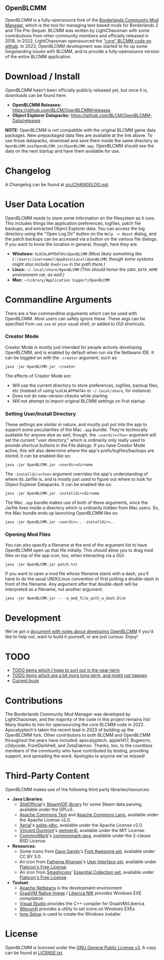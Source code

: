 OpenBLCMM
---------

OpenBLCMM is a fully-opensource fork of the
[Borderlands Community Mod Manager](https://borderlandsmodding.com/running-mods/#managing-text-based-mods-starting-blcmm),
which is the tool for managing text-based mods for Borderlands 2 and
The Pre-Sequel.  BLCMM was written by LightChaosman with some contributions
from other community members and officially released in 2018.  In 2022,
LightChaosman opensourced the ["core" BLCMM code on github](https://github.com/LightChaosman/blcmm).
In 2023, OpenBLCMM development was started to fix up some longstanding
issues with BLCMM, and to provide a fully-opensource version of the entire
BLCMM application.

Download / Install
==================

OpenBLCMM hasn't been officially publicly released yet, but once it is,
downloads can be found here:

- **OpenBLCMM Releases:** https://github.com/BLCM/OpenBLCMM/releases
- **Object Explorer Datapacks:** https://github.com/BLCM/OpenBLCMM-Data/releases

**NOTE:** OpenBLCMM is *not* compatible with the original BLCMM game data
packages.  New prepackaged data files are available at the link above.  To
use those datapacks, download and save them inside the same directory as
`OpenBLCMM.exe`/`OpenBLCMM.jar`/`OpenBLCMM.app`.  OpenBLCMM should see the
data on the next startup and have them available for use.

Changelog
=========

A Changelog can be found at [src/CHANGELOG.md](src/CHANGELOG.md).

User Data Location
==================

OpenBLCMM needs to store some information on the filesystem as it runs.  This
includes things like application preferences, logfiles, patch file backups,
and extracted Object Explorer data.  You can access the log directory using
the "Open Log Dir" button on the `Help -> About` dialog, and the patch
backups can be accessed via a button on the various file dialogs.  If
you want to know the location in general, though, here they are:

- **Windows:** `%LOCALAPPDATA%\OpenBLCMM` *(Most likely something like
  `C:\Users\[username]\AppData\Local\OpenBLCMM`, though some systems might
  also include `OneDrive` in the path there.)*
- **Linux:** `~/.local/share/OpenBLCMM` *(This should honor the `$XDG_DATA_HOME`
  environment var, as well.)*
- **Mac:** `~/Library/Application Support/OpenBLCMM`

Commandline Arguments
=====================

There are a few commandline arguments which can be used with OpenBLCMM.  Most
users can safely ignore these.  These args can be specified from `cmd.exe`
or your usual shell, or added to GUI shortcuts.

### Creator Mode

Creator Mode is mostly just intended for people actively developing OpenBLCMM,
and is enabled by default when run via the Netbeans IDE.  It can be toggled on
with the `-creator` argument, such as:

    java -jar OpenBLCMM.jar -creator

The effects of Creator Mode are:

- Will use the current directory to store preferences, logfiles, backup files,
  etc (instead of using `%LOCALAPPDATA%` or `~/.local/share`, for instance)
- Does not do new-version checks while starting
- Will not attempt to import original BLCMM settings on first startup

### Setting User/Install Directory

These settings are similar in nature, and mostly just put into the app to
support some peculiarities of the Mac `.app` bundle.  They're technically
available for anyone else as well, though.  the `-userdir=<foo>` argument
will set the current "user directory," which is ordinarily only really used to
provide shortcut buttons in the File dialogs.  If you have Creator Mode active,
this will also determine where the app's prefs/logfiles/backups are stored.
It can be enabled like so:

    java -jar OpenBLCMM.jar -userdir=dirname

The `-installdir=<foo>` argument overrides the app's understanding of where
its Jarfile is, and is mostly just used to figure out where to look for Object
Explorer Datapacks.  It can be enabled like so:

    java -jar OpenBLCMM.jar -installdir=dirname

The Mac `.app` bundle makes use of both of these arguments, since the Jarfile
lives inside a directory which is ordinarily hidden from Mac users.  So, the
Mac bundle ends up launching OpenBLCMM like so:

    java -jar OpenBLCMM.jar -userdir=.. -installdir=..

### Opening Mod Files

You can also specify a filename at the end of the argument list to have
OpenBLCMM open up that file initially.  This *should* allow you to drag mod
files on top of the app icon, too, when interacting via a GUI.

    java -jar OpenBLCMM.jar patch.txt

If you want to open a mod file whose filename starts with a dash, you'll have
to do the usual UNIX/Linux convention of first putting a double-dash in front
of the filename.  Any argument after that double-dash will be interpreted as
a filename, not another argument:

    java -jar OpenBLCMM.jar -- -a_mod_file_with_a_dash.blcm

Development
===========

We've got a [document with notes about developing OpenBLCMM](README-developing.md)
if you'd like to help out, want to build it yourself, or are just curious.
Enjoy!

TODO
====

- [TODO items which I hope to sort out in the near-term](https://github.com/BLCM/OpenBLCMM/issues?q=is%3Aissue+is%3Aopen+label%3Aenhancement+-label%3A%22needs+investigation%22+)
- [TODO items which are a bit more long-term, and might not happen](https://github.com/BLCM/OpenBLCMM/issues?q=is%3Aissue+is%3Aopen+label%3Aenhancement+label%3A%22needs+investigation%22+)
- [Current bugs](https://github.com/BLCM/OpenBLCMM/issues?q=is%3Aissue+is%3Aopen+label%3Abug)

Contributions
=============

The Borderlands Community Mod Manager was developed by LightChaosman, and
the majority of the code in this project remains his!  Many thanks to him
for opensourcing the core BLCMM code in 2022.  Apocalyptech's taken the recent
lead in 2023 of building up the OpenBLCMM fork.  Other contributors to both
BLCMM and OpenBLCMM throughout the years have included: apocalyptech, apple1417,
Bugworm, c0dycode, FromDarkHell, and ZetaDæmon.  Thanks, too, to the countless
members of the community who have contributed by testing, providing support,
and spreading the word.  Apologies to anyone we've missed!

Third-Party Content
===================

OpenBLCMM makes use of the following third party libraries/resources:

- **Java Libraries:**
  - [StidOfficial](https://github.com/StidOfficial)'s [SteamVDF library](https://github.com/StidOfficial/SteamVDF)
    for some Steam data parsing, available under the GPLv3.
  - [Apache Commons Text](https://commons.apache.org/proper/commons-text/) and
    [Apache Commons Lang](https://commons.apache.org/proper/commons-lang/), available
    under the Apache License v2.0.
  - [Xerial](https://github.com/Xerial)'s [sqlite-jdbc](https://github.com/xerial/sqlite-jdbc),
    available under the Apache License v2.0.
  - [Vincent Durmont](https://github.com/vdurmont)'s [semver4j](https://github.com/vdurmont/semver4j),
    available under the MIT License.
  - [CommonMark](https://github.com/commonmark)'s [commonmark-java](https://github.com/commonmark/commonmark-java),
    available under the 2-clause BSD License.
- **Resources**:
  - Some icons from [Dave Gandy](http://www.flaticon.com/authors/dave-gandy)'s
    [Font Awesome set](http://www.flaticon.com/packs/font-awesome), available under
    CC BY 3.0.
  - An icon from [Fathema Khanom](https://www.flaticon.com/authors/fathema-khanom)'s
    [User Interface set](https://www.flaticon.com/packs/user-interface-2899), available
    under [Flaticon's Free License](https://www.flaticon.com/free-icons/ui).
  - An icon from [Smashicons](https://www.flaticon.com/authors/smashicons)'
    [Essential Collection set](https://www.flaticon.com/packs/essential-collection),
    available under [Flaticon's Free License](https://www.flaticon.com/free-icons/ui).
- **Toolset**:
  - [Apache Netbeans](https://netbeans.apache.org/) is the development environment
  - [GraalVM Native Image](https://www.graalvm.org/22.0/reference-manual/native-image/) /
    [Liberica NIK](https://bell-sw.com/liberica-native-image-kit/) provides
    Windows EXE compilation
  - [Visual Studio](https://visualstudio.microsoft.com/) provides the C++
    compiler for GraalVM/Liberica
  - [Winrun4j](https://github.com/poidasmith/winrun4j) provides a utility to
    set icons on Windows EXEs
  - [Inno Setup](https://jrsoftware.org/isinfo.php) is used to create the
    Windows installer

License
=======

OpenBLCMM is licensed under the [GNU General Public License v3](https://www.gnu.org/licenses/gpl-3.0.en.html).
A copy can be found at [LICENSE.txt](LICENSE.txt).

